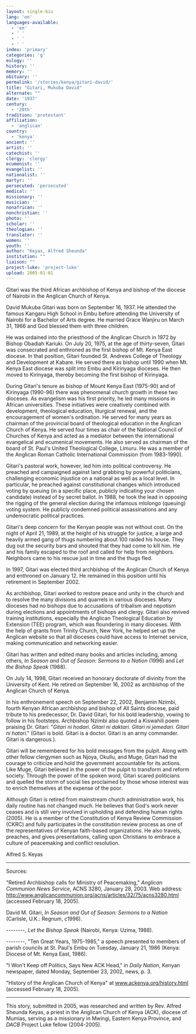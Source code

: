 ```yaml
---
layout: single-bio
lang: 'en'
languages-available:
  - 'en'
  - ' '
  - ' '
  - ' '
index: 'primary'
categories: 'g'
eulogy: ''
history: ''
memory: ''
obituary: ''
permalink: '/stories/kenya/gitari-david/'
title: "Gitari, Mukuba David"
alternate: ""
date: '1937'
century:
  - '20th'
tradition: 'protestant'
affiliation:
  - 'anglican'
country:
  - 'kenya'
ancient: ''
artist: ''
catechist: ''
clergy: 'clergy'
ecumenist: ''
evangelist: ''
nationalist: ''
martyr: ''
persecuted: 'persecuted'
medical: ''
missionary: ''
musician: ''
nonafrican: ''
nonchristian: ''
photo: ''
scholar: ''
theologian: ''
translator: ''
women: ''
youth: ''
author: "Keyas, Alfred Sheunda"
institution: ""
liaison: ""
project-luke: 'project-luke'
upload: 2005-01-01
---
```




Gitari was the third African archbishop of Kenya and bishop of the diocese of Nairobi in the Anglican Church of Kenya.

David Mukuba Gitari was born on September 16, 1937. He attended the famous Kangaru High School in Embu before attending the University of Nairobi for a Bachelor of Arts degree. He married Grace Wanjiru on March 31, 1966 and God blessed them with three children.

He was ordained into the priesthood of the Anglican Church in 1972 by Bishop Obadiah Kariuki. On July 20, 1975, at the age of thirty-seven, Gitari was consecrated and enthroned as the first bishop of Mt. Kenya East diocese. In that position, Gitari founded St. Andrews College of Theology and Development at Kabare. He served there as bishop until 1990 when Mt. Kenya East diocese was split into Embu and Kirinyaga dioceses. He then moved to Kirinyaga, thereby becoming the first bishop of Kirinyaga.

During Gitari's tenure as bishop of Mount Kenya East (1975-90) and of Kirinyaga (1990-96) there was phenomenal church growth in these two dioceses.  As evangelism was his first priority, he led many missions in African universities. These initiatives were creatively combined with development, theological education, liturgical renewal, and the encouragement of women's ordination. He served for many years as chairman of the provincial board of theological education in the Anglican Church of Kenya. He served four times as chair of the National Council of Churches of Kenya and acted as a mediator between the international evangelical and ecumenical movements. He also served as chairman of the board of St. Paul's United Theological College, Limuru. He was a member of the Anglican Roman Catholic International Commission (from 1983-1990).

Gitari's pastoral work, however, led him into political controversy. He preached and campaigned against land grabbing by powerful politicians, challenging economic injustice on a national as well as a local level. In particular, he preached against constitutional changes which introduced voting by queuing (in a specific place, publicly indicating your chosen candidate) instead of by secret ballot. In 1988, he took the lead in opposing the rigging of the general election during the infamous mlolongo (queuing) voting system. He publicly condemned political assassinations and any undemocratic political practices.

Gitari's deep concern for the Kenyan people was not without cost. On the night of April 21, 1989, at the height of his struggle for justice, a large and heavily armed gang of thugs numbering about 100 raided his house. They dug out the security bars and shouted that they had come to kill him. He and his family escaped to the roof and called for help from neighbors. Neighbors came to his rescue just in time and the thugs fled.

In 1997, Gitari was elected third archbishop of the Anglican Church of Kenya and enthroned on January 12. He remained in this position until his retirement in September 2002.

As archbishop, Gitari worked to restore peace and unity in the church and to resolve the many divisions and quarrels in various dioceses. Many dioceses had no bishops due to accusations of tribalism and nepotism during elections and appointments of bishops and clergy. Gitari also revived training institutions, especially the Anglican Theological Education by Extension (TEE) program, which was floundering in many dioceses. With the help of grants from Trinity Church, New York, he helped set up the Anglican website so that all dioceses could have access to Internet service, making communication and networking easier.

Gitari has written and edited many books and articles including, among others, *In Season and Out of Season: Sermons to a Nation* (1996) and *Let the Bishop Speak* (1988).

On July 14, 1998, Gitari received an honorary doctorate of divinity from the University of Kent. He retired on September 16, 2002 as archbishop of the Anglican Church of Kenya.

In his enthronement speech on September 22, 2002, Benjamin Nzimbi, fourth Kenyan African archbishop and bishop of All Saints diocese, paid tribute to his predecessor, Dr. David Gitari, for his bold leadership, vowing to follow in his footsteps. Archbishop Nzimbi also quoted a Kiswahili poem praising Dr. Gitari: "*Gitari ni hodari. Gitari ni daktari. Gitari ni jemedari. Gitari ni hatari*." (Gitari is bold. Gitari is a doctor. Gitari is an army commander. Gitari is dangerous.).

Gitari will be remembered for his bold messages from the pulpit. Along with other fellow clergymen such as Njoya, Okullu, and Muge, Gitari had the courage to criticize and hold the government accountable for its actions. Like Muge, Gitari believed in the power of the pulpit to transform and reform society. Through the power of the spoken word, Gitari scared politicians and quelled the storm of social lies proclaimed by those whose interest was to enrich themselves at the expense of the poor.

Although Gitari is retired from mainstream church administration work, his daily routine has not changed much. He believes that God's work never ceases and is still very involved in upholding and defending human rights (2005). He is a member of the Constitution of Kenya Review Commission (CKRC) and fully participates in the constitution review process as one of the representatives of Kenyan faith-based organizations. He also travels, preaches, and gives presentations, calling upon Christians to embrace a culture of peacemaking and conflict resolution.

Alfred S. Keyas

---

Sources:

"Retired Archbishop calls for Ministry of Peacemaking," *Anglican Communion News Service*, ACNS 3280, January 28, 2003. Web address: http://www.anglicancommunion.org/acns/articles/32/75/acns3280.html (accessed February 18, 2005).

David M. Gitari, *In Season and Out of Season: Sermons to a Nation* (Carlisle, U.K.: Regnum, c1996).

--------,  *Let the Bishop Speak*  (Nairobi, Kenya: Uzima, 1988).

--------, "Ten Great Years, 1975-1985," a speech presented to members of parish councils at St. Paul's Embu on Tuesday, January 21, 1986 (Kenya: Diocese of Mt. Kenya East, 1986).

"I Won't Keep off Politics, Says New ACK Head," in *Daily Nation*, Kenyan newspaper, dated Monday, September 23, 2002, news, p. 3.

"History of the Anglican Church of Kenya" at www.ackenya.org/history.html (accessed February 18, 2005).

---

This story, submitted in 2005, was researched and written by Rev. Alfred Sheunda Keyas, a priest in the Anglican Church of Kenya (ACK), diocese of Mumias, serving as a missionary in Mwingi, Eastern Kenya Province, and *DACB* Project Luke fellow (2004-2005).
